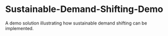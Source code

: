 # Sustainable-Demand-Shifting-Demo
A demo solution illustrating how sustainable demand shifting can be implemented.
